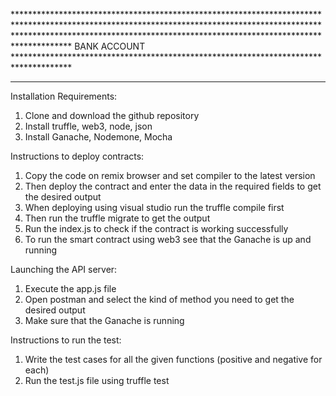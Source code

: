 *********************************************************************************************************************************************************************************************************************************** BANK ACCOUNT *************************************************************************************
*******************************************************************************************************************************************************************

Installation Requirements:
1. Clone and download the github repository
2. Install truffle, web3, node, json
3. Install Ganache, Nodemone, Mocha

Instructions to deploy contracts:
1. Copy the code on remix browser and set compiler to the latest version
2. Then deploy the contract and enter the data in the required fields to get the desired output
3. When deploying using visual studio run the truffle compile first
4. Then run the truffle migrate to get the output
5. Run the index.js to check if the contract is working successfully
5. To run the smart contract using web3 see that the Ganache is up and running

Launching the API server:
1. Execute the app.js file 
2. Open postman and select the kind of method you need to get the desired output
3. Make sure that the Ganache is running

Instructions to run the test:
1. Write the test cases for all the given functions (positive and negative for each)
2. Run the test.js file using truffle test
